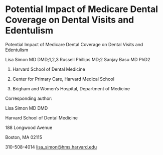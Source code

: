 # Potential Impact of Medicare Dental Coverage on Dental Visits and Edentulism 

Potential Impact of Medicare Dental Coverage on Dental Visits and Edentulism

Lisa Simon MD DMD;1,2,3 Russell Phillips MD;2 Sanjay Basu MD PhD2

1. Harvard School of Dental Medicine

2. Center for Primary Care, Harvard Medical School

3. Brigham and Women’s Hospital, Department of Medicine

Corresponding author:

Lisa Simon MD DMD

Harvard School of Dental Medicine

188 Longwood Avenue

Boston, MA 02115

310-508-4014 lisa_simon@hms.harvard.edu

